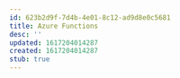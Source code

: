 ```yaml
---
id: 623b2d9f-7d4b-4e01-8c12-ad9d8e0c5681
title: Azure Functions
desc: ''
updated: 1617204014287
created: 1617204014287
stub: true
---
```


